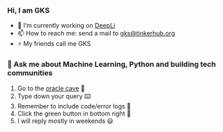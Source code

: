 ### Hi, I am GKS

- 🔭 I’m currently working on [DeepLi](https://github.com/Nysa-clan/DeepLI)
- 📫 How to reach me: send a mail to gks@tinkerhub.org
- ⚡ My friends call me GKS

### 💬 Ask me about Machine Learning, Python and building tech communities
1. Go to the [oracle cave](https://github.com/GopikrishnanSasikumar/GopikrishnanSasikumar/issues/new) :crystal_ball:
2. Type down your query :keyboard: 
3. Remember to include code/error logs :bug:
4. Click the green button in bottom right :cowboy_hat_face: 
5. I will reply mostly in weekends :smiley:
